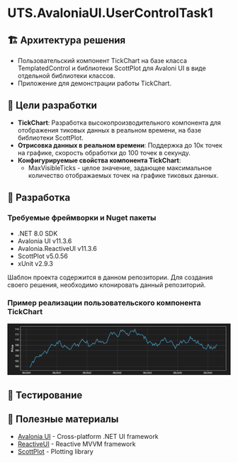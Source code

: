 # UTS.AvaloniaUI.UserControlTask1

## 🏗️ Архитектура решения

- Пользовательский компонент TickChart на базе класса TemplatedControl и библиотеки ScottPlot для Avaloni UI в виде отдельной библиотеки классов.
- Приложение для демонстрации работы TickChart.

## 🎯 Цели разработки

- **TickChart**: Разработка высокопроизводительного компонента для отображения тиковых данных в реальном времени, на базе библиотеки ScottPlot. 
- **Отрисовка данных в реальном времени**: Поддержка до 10к точек на графике, скорость обработки до 100 точек в секунду.
- **Конфигурируемые свойства компонента TickChart**:
  - MaxVisibleTicks - целое значение, задающее максимальное количество отображаемых точек на графике тиковых данных.

## 🔧 Разработка

### Требуемые фреймворки и Nuget пакеты

- .NET 8.0 SDK
- Avalonia UI v11.3.6
- Avalonia.ReactiveUI v11.3.6
- ScottPlot v5.0.56
- xUnit v2.9.3

Шаблон проекта содержится в данном репозитории.
Для создания своего решения, необходимо клонировать данный репозиторий.

### Пример реализации пользовательского компонента TickChart

![Tick Chart Example](./Specs/Images/TickChartExample.png "Tick Chart")

## 🧪 Тестирование

## 🙏 Полезные материалы

- [Avalonia UI](https://avaloniaui.net/) - Cross-platform .NET UI framework
- [ReactiveUI](https://reactiveui.net/) - Reactive MVVM framework
- [ScottPlot](https://scottplot.net/) - Plotting library

